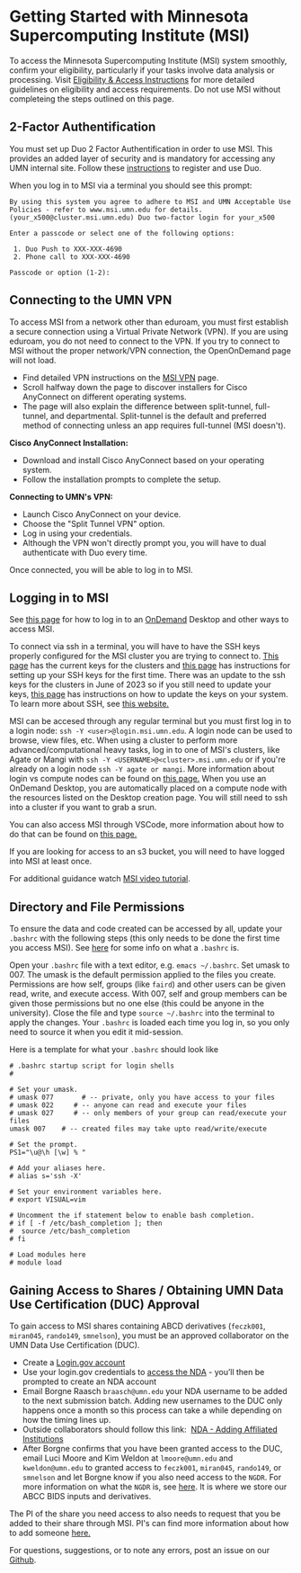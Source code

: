# Getting Started with Minnesota Supercomputing Institute (MSI)

To access the Minnesota Supercomputing Institute (MSI) system smoothly, confirm your eligibility, particularly if your tasks involve data analysis or processing. Visit  [Eligibility & Access Instructions](https://www.msi.umn.edu/content/eligibility-getting-access) for more detailed guidelines on eligibility and access requirements. Do not use MSI without completeing the steps outlined on this page.

## 2-Factor Authentification

You must set up Duo 2 Factor Authentification in order to use MSI. This provides an added layer of security and is mandatory for accessing any UMN internal site. Follow these [instructions](https://it.umn.edu/services-technologies/self-help-guides/duo-set-use-duo-security) to register and use Duo.

When you log in to MSI via a terminal you should see this prompt: 

```
By using this system you agree to adhere to MSI and UMN Acceptable Use Policies - refer to www.msi.umn.edu for details.
(your_x500@cluster.msi.umn.edu) Duo two-factor login for your_x500

Enter a passcode or select one of the following options:

 1. Duo Push to XXX-XXX-4690
 2. Phone call to XXX-XXX-4690

Passcode or option (1-2):
```

## Connecting to the UMN VPN

To access MSI from a network other than eduroam, you must first establish a secure connection using a Virtual Private Network (VPN). If you are using eduroam, you do not need to connect to the VPN. If you try to connect to MSI without the proper network/VPN connection, the OpenOnDemand page will not load. 

- Find detailed VPN instructions on the [MSI VPN](https://it.umn.edu/services-technologies/virtual-private-network-vpn) page.
- Scroll halfway down the page to discover installers for Cisco AnyConnect on different operating systems.
- The page will also explain the difference between split-tunnel, full-tunnel, and departmental. Split-tunnel is the default and preferred method of connecting unless an app requires full-tunnel (MSI doesn't).

**Cisco AnyConnect Installation:**

- Download and install Cisco AnyConnect based on your operating system.
- Follow the installation prompts to complete the setup.

**Connecting to UMN's VPN:**

- Launch Cisco AnyConnect on your device.
- Choose the "Split Tunnel VPN" option.
- Log in using your credentials.
- Although the VPN won't directly prompt you, you will have to dual authenticate with Duo every time.

Once connected, you will be able to log in to MSI.

## Logging in to MSI

See [this page](hpc.md) for how to log in to an [OnDemand](https://ondemand.msi.umn.edu/pun/sys/dashboard/batch_connect/sessions) Desktop and other ways to access MSI.

To connect via ssh in a terminal, you will have to have the SSH keys properly configured for the MSI cluster you are trying to connect to. [This page](https://www.msi.umn.edu/content/ssh-keys) has the current keys for the clusters and [this page](https://www.msi.umn.edu/support/faq/how-do-i-setup-ssh-keys) has instructions for setting up your SSH keys for the first time. There was an update to the ssh keys for the clusters in June of 2023 so if you still need to update your keys, [this page](https://www.msi.umn.edu/content/ssh-keys-renew-june-2023) has instructions on how to update the keys on your system. To learn more about SSH, see [this website.](https://www.cloudflare.com/learning/access-management/what-is-ssh/)

MSI can be accesed through any regular terminal but you must first log in to a login node: `ssh -Y <user>@login.msi.umn.edu`. A login node can be used to browse, view files, etc. When using a cluster to perform more advanced/computational heavy tasks, log in to one of MSI's clusters, like Agate or Mangi with `ssh -Y <USERNAME>@<cluster>.msi.umn.edu` or if you're already on a login node `ssh -Y agate or mangi`. More information about login vs compute nodes can be found on [this page.](partitions.md) When you use an OnDemand Desktop, you are automatically placed on a compute node with the resources listed on the Desktop creation page. You will still need to ssh into a cluster if you want to grab a srun.

You can also access MSI through VSCode, more information about how to do that can be found on [this page.](vscode.md)

If you are looking for access to an s3 bucket, you will need to have logged into MSI at least once. 

For additional guidance watch [MSI video tutorial](https://www.youtube.com/watch?v=PgD7WSI6CG4).

## Directory and File Permissions

To ensure the data and code created can be accessed by all, update your `.bashrc` with the following steps (this only needs to be done the first time you access MSI). See [here](https://www.digitalocean.com/community/tutorials/bashrc-file-in-linux) for some info on what a `.bashrc` is.

Open your `.bashrc` file with a text editor, e.g. `emacs ~/.bashrc`.
Set umask to 007. The umask is the default permission applied to the files you create. Permissions are how self, groups (like `faird`) and other users can be given read, write, and execute access. With 007, self and group members can be given those permissions but no one else (this could be anyone in the university). 
Close the file and type `source ~/.bashrc` into the terminal to apply the changes.
Your `.bashrc` is loaded each time you log in, so you only need to source it when you edit it mid-session. 

Here is a template for what your `.bashrc` should look like

```
# .bashrc startup script for login shells
#

# Set your umask.
# umask 077       # -- private, only you have access to your files
# umask 022     # -- anyone can read and execute your files
# umask 027     # -- only members of your group can read/execute your files
umask 007    # -- created files may take upto read/write/execute

# Set the prompt.
PS1="\u@\h [\w] % "

# Add your aliases here.
# alias s='ssh -X'

# Set your environment variables here.
# export VISUAL=vim

# Uncomment the if statement below to enable bash completion.
# if [ -f /etc/bash_completion ]; then
#  source /etc/bash_completion
# fi

# Load modules here
# module load
```

## Gaining Access to Shares / Obtaining UMN Data Use Certification (DUC) Approval 
To gain access to MSI shares containing ABCD derivatives (`feczk001`, `miran045`, `rando149`, `smnelson`), you must be an approved collaborator on the UMN Data Use Certification (DUC).

* Create a [Login.gov account](https://www.login.gov/create-an-account/) 
* Use your login.gov credentials to [access the NDA](https://nda.nih.gov/user/login_required.html?originator=%2Fuser%2Fdashboard%2Fdashboard.html) - you’ll then be prompted to create an NDA account
* Email Borgne Raasch `braasch@umn.edu` your NDA username to be added to the next submission batch. Adding new usernames to the DUC only happens once a month so this process can take a while depending on how the timing lines up. 
* Outside collaborators should follow this link: ​​ [NDA - Adding Affiliated Institutions](https://docs.google.com/document/d/1w5BW14EHFSi4Lr1YDPm9CLTiy8JNdClt5KpKCOYnBH4/edit#heading=h.qdjbnp8qckwr)
* After Borgne confirms that you have been granted access to the DUC, email Luci Moore and Kim Weldon at `lmoore@umn.edu` and `kweldon@umn.edu` to granted access to `feczk001`, `miran045`, `rando149`, or `smnelson` and let Borgne know if you also need access to the `NGDR`. For more information on what the `NGDR` is, see [here](https://rc.umn.edu/project/neuroimaging-and-genetic-data-resources). It is where we store our ABCC BIDS inputs and derivatives.

The PI of the share you need access to also needs to request that you be added to their share through MSI. PI's can find more information about how to add someone [here.](https://msi.umn.edu/manage-pi-group)


For questions, suggestions, or to note any errors, post an issue on our [Github](https://github.com/DCAN-Labs/cdni-brain/issues).

